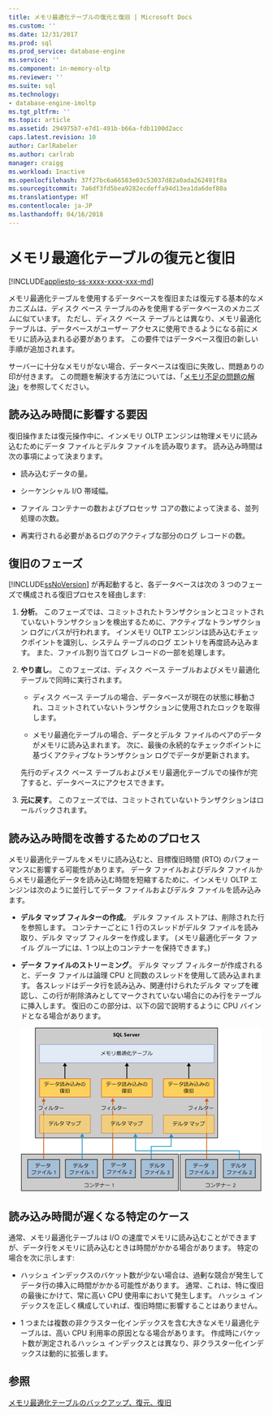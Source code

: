 ```yaml
---
title: メモリ最適化テーブルの復元と復旧 | Microsoft Docs
ms.custom: ''
ms.date: 12/31/2017
ms.prod: sql
ms.prod_service: database-engine
ms.service: ''
ms.component: in-memory-oltp
ms.reviewer: ''
ms.suite: sql
ms.technology:
- database-engine-imoltp
ms.tgt_pltfrm: ''
ms.topic: article
ms.assetid: 294975b7-e7d1-491b-b66a-fdb1100d2acc
caps.latest.revision: 10
author: CarlRabeler
ms.author: carlrab
manager: craigg
ms.workload: Inactive
ms.openlocfilehash: 37f27bc6a66583e03c53037d82a0ada262491f8a
ms.sourcegitcommit: 7a6df3fd5bea9282ecdeffa94d13ea1da6def80a
ms.translationtype: HT
ms.contentlocale: ja-JP
ms.lasthandoff: 04/16/2018
---
```

# <a name="restore-and-recovery-of-memory-optimized-tables"></a>メモリ最適化テーブルの復元と復旧
[!INCLUDE[appliesto-ss-xxxx-xxxx-xxx-md](../../includes/appliesto-ss-xxxx-xxxx-xxx-md.md)]

メモリ最適化テーブルを使用するデータベースを復旧または復元する基本的なメカニズムは、ディスク ベース テーブルのみを使用するデータベースのメカニズムに似ています。 ただし、ディスク ベース テーブルとは異なり、メモリ最適化テーブルは、データベースがユーザー アクセスに使用できるようになる前にメモリに読み込まれる必要があります。 この要件ではデータベース復旧の新しい手順が追加されます。  
  
サーバーに十分なメモリがない場合、データベースは復旧に失敗し、問題ありの印が付きます。 この問題を解決する方法については、「[メモリ不足の問題の解決](resolve-out-of-memory-issues.md)」を参照してください。 
  
## <a name="factors-that-affect-load-time"></a>読み込み時間に影響する要因
復旧操作または復元操作中に、インメモリ OLTP エンジンは物理メモリに読み込むためにデータ ファイルとデルタ ファイルを読み取ります。 読み込み時間は次の事項によって決まります。  
  
-   読み込むデータの量。  
  
-   シーケンシャル I/O 帯域幅。  
  
-   ファイル コンテナーの数およびプロセッサ コアの数によって決まる、並列処理の次数。  
  
-   再実行される必要があるログのアクティブな部分のログ レコードの数。  

## <a name="phases-of-recovery"></a>復旧のフェーズ
[!INCLUDE[ssNoVersion](../../includes/ssnoversion-md.md)] が再起動すると、各データベースは次の 3 つのフェーズで構成される復旧プロセスを経由します:  
  
1.  **分析**。 このフェーズでは、コミットされたトランザクションとコミットされていないトランザクションを検出するために、アクティブなトランザクション ログにパスが行われます。 インメモリ OLTP エンジンは読み込むチェックポイントを識別し、システム テーブルのログ エントリを再度読み込みます。 また、ファイル割り当てログ レコードの一部を処理します。  
  
2.  **やり直し**。 このフェーズは、ディスク ベース テーブルおよびメモリ最適化テーブルで同時に実行されます。  
  
    - ディスク ベース テーブルの場合、データベースが現在の状態に移動され、コミットされていないトランザクションに使用されたロックを取得します。  
  
    - メモリ最適化テーブルの場合、データとデルタ ファイルのペアのデータがメモリに読み込まれます。 次に、最後の永続的なチェックポイントに基づくアクティブなトランザクション ログでデータが更新されます。  
  
    先行のディスク ベース テーブルおよびメモリ最適化テーブルでの操作が完了すると、データベースにアクセスできます。  
  
3.  **元に戻す**。 このフェーズでは、コミットされていないトランザクションはロールバックされます。  
  
## <a name="process-for-improving-load-time"></a>読み込み時間を改善するためのプロセス
メモリ最適化テーブルをメモリに読み込むと、目標復旧時間 (RTO) のパフォーマンスに影響する可能性があります。 データ ファイルおよびデルタ ファイルからメモリ最適化データを読み込む時間を短縮するために、インメモリ OLTP エンジンは次のように並行してデータ ファイルおよびデルタ ファイルを読み込みます。  
  
-   **デルタ マップ フィルターの作成**。 デルタ ファイル ストアは、削除された行を参照します。 コンテナーごとに 1 行のスレッドがデルタ ファイルを読み取り、デルタ マップ フィルターを作成します。 (メモリ最適化データ ファイル グループには、1 つ以上のコンテナーを保持できます。)  
  
-   **データ ファイルのストリーミング**。 デルタ マップ フィルターが作成されると、データ ファイルは論理 CPU と同数のスレッドを使用して読み込まれます。 各スレッドはデータ行を読み込み、関連付けられたデルタ マップを確認し、この行が削除済みとしてマークされていない場合にのみ行をテーブルに挿入します。 復旧のこの部分は、以下の図で説明するように CPU バインドとなる場合があります。  
  
    ![メモリ最適化テーブルへのデータ ストリーミング](../../relational-databases/in-memory-oltp/media/memory-optimized-tables.gif "メモリ最適化テーブルへのデータ ストリーミング")  
  
## <a name="specific-cases-of-slow-load-times"></a>読み込み時間が遅くなる特定のケース
通常、メモリ最適化テーブルは I/O の速度でメモリに読み込むことができますが、データ行をメモリに読み込むときは時間がかかる場合があります。 特定の場合を次に示します:  
  
-   ハッシュ インデックスのバケット数が少ない場合は、過剰な競合が発生してデータ行の挿入に時間がかかる可能性があります。 通常、これは、特に復旧の最後にかけて、常に高い CPU 使用率において発生します。 ハッシュ インデックスを正しく構成していれば、復旧時間に影響することはありません。  
  
-   1 つまたは複数の非クラスター化インデックスを含む大きなメモリ最適化テーブルは、高い CPU 利用率の原因となる場合があります。 作成時にバケット数が測定されるハッシュ インデックスとは異なり、非クラスター化インデックスは動的に拡張します。  
  
## <a name="see-also"></a>参照  
 [メモリ最適化テーブルのバックアップ、復元、復旧](http://msdn.microsoft.com/library/3f083347-0fbb-4b19-a6fb-1818d545e281)  
  
  
